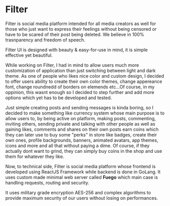 # Filter

Filter is social media platform intended for all media creators as well for those who just want to express their feelings without being censored or have to be scared of their 
post being deleted. We believe in 100% trasnparency and freedom of speech.

Filter UI is designed with beauty & easy-for-use in mind, it is simple effective yet beautiful.

While working on Filter, I had in mind to allow users much more customization of application than just switching between light and dark theme.
As one of people who likes nice color and custom design, I decided to offer users ability to create their own color themes, change appereance font, change roundnedd of 
borders on elemends etc...Of course, in my oppinion, this wasnt enough so I decided to step further and add more options which yet has to be developed and tested.

Just simple creating posts and sending messages is kinda boring, so I decided to make something like currency system whose main purpose is to allow users to, by being 
active on platform, making posts, commenting, inviting others, sending private and talking with other people as well as gaining likes, comments and shares on their own posts
earn coins which they can later use to buy some "perks" in store like badges, create their own ones, profile backgrounds, banners, animated avatars, app themes, icons and more
and all that without paying a dime. Of course, if they actually dont want to grind, they can simply buy coins in the shop and use them for whatever they like.

Now, to technical side, Filter is social media platform whose frontend is developed using ReactJS Framework while backend is done in GoLang.
It uses custom made minimal web server called __Fuego__ which main case is handling requests, routing and security.

It uses military grade encryption AES-256 and complex algorithms to provide maximum security of our users without losing on performances.

